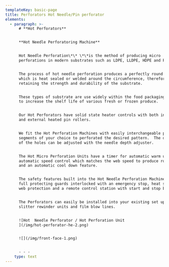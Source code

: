 ```yaml
---
templateKey: basic-page
title: Perforators Hot Needle/Pin perforator
elements:
  - paragraph: >-
      # **Hot Perforators**


      **Hot Needle Perforatoring Machine**


      Hot Needle Perforation\*\* \*\*is the method of producing micro
      perforations in modern substrates such as LDPE, LLDPE, HDPE and PP.


      The process of hot needle perforation produces a perfectly round hole
      which is heat sealed or welded around the circumference, therefore
      retaining the strength and durability of the substrate.


      These types of substrate are use widely within the food packaging industry
      to increase the shelf life of various fresh or frozen produce.


      Our Hot Perforators have solid state heater controls with both internal
      and external heated pin rollers.


      We fit the Hot Perforation Machines with easily interchangeable pin
      segments of your choice to perforated the desired pattern.  The diameter
      of the holes can be adjusted with the needle depth adjuster.


      The Hot Micro Perforation Units have a timer for automatic warm up,
      automatic speed control which matches the web speed to produce round holes
      and an automatic cool down feature.


      The safety features built into the Hot Needle Perforation Machinery are
      full protecting guards interlocked with an emergency stop, heat shield for
      web protection and a remote control station with start and stop buttons.


      The Perforators can easily be installed into your existing set up such as
      slitter rewinder units and film blow lines.


      ![Hot  Needle Perforator / Hot Perforation Unit
      ](/img/hot-perforator-he-2.png)


      ![](/img/front-face-1.png)


      - - -
    type: text
---
```


